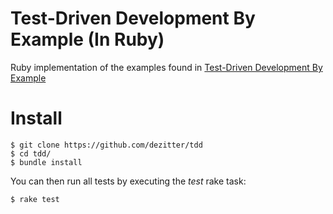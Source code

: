 # Test-Driven Development By Example (In Ruby)

Ruby implementation of the examples found in [Test-Driven Development By Example](http://amzn.com/0321146530)

# Install

    $ git clone https://github.com/dezitter/tdd
    $ cd tdd/
    $ bundle install

You can then run all tests by executing the *test* rake task:

    $ rake test
